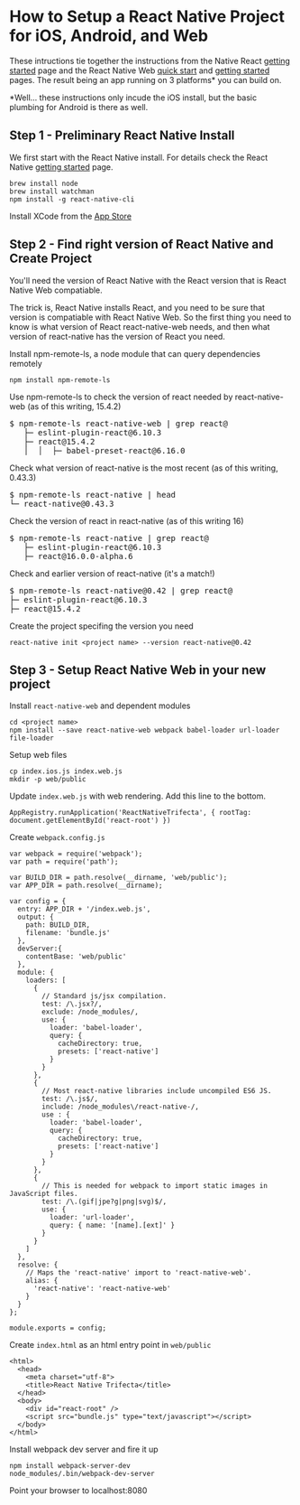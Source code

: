 # How to Setup a React Native Project for iOS, Android, and Web

These intructions tie together the instructions from the Native React [getting started](https://facebook.github.io/react-native/docs/getting-started.html) page and the React Native Web [quick start](https://github.com/necolas/react-native-web) and [getting started](https://github.com/necolas/react-native-web/blob/master/docs/guides/getting-started.md) pages. The result being an app running on 3 platforms* you can build on. 

*Well... these instructions only incude the iOS install, but the basic plumbing for Android is there as well.

## Step 1 - Preliminary React Native Install

We first start with the React Native install. For details check the React Native [getting started](https://facebook.github.io/react-native/docs/getting-started.html) page.

    brew install node
    brew install watchman
    npm install -g react-native-cli

Install XCode from the [App Store](https://itunes.apple.com/us/app/xcode/id497799835)

## Step 2 - Find right version of React Native and Create Project

You'll need the version of React Native with the React version that is React Native Web compatiable.

The trick is, React Native installs React, and you need to be sure that version is compatiable with React Native Web. So the first thing you need to know is what version of React react-native-web needs, and then what version of react-native has the version of React you need.

Install npm-remote-ls, a node module that can query dependencies remotely

    npm install npm-remote-ls

Use npm-remote-ls to check the version of react needed by react-native-web (as of this writing, 15.4.2)
<pre>
$ npm-remote-ls react-native-web | grep react@
   &#9500;&#9472; eslint-plugin-react@6.10.3
   &#9500;&#9472; react@15.4.2
   &#9474;  &#9474;  &#9500;&#9472; babel-preset-react@6.16.0
</pre>
Check what version of react-native is the most recent (as of this writing, 0.43.3)
<pre>
$ npm-remote-ls react-native | head
&#9492;&#9472; react-native@0.43.3
</pre>
Check the version of react in react-native (as of this writing 16)
<pre>
$ npm-remote-ls react-native | grep react@
   &#9500;&#9472; eslint-plugin-react@6.10.3
   &#9500;&#9472; react@16.0.0-alpha.6
</pre>
Check and earlier version of react-native (it's a match!)
<pre>
$ npm-remote-ls react-native@0.42 | grep react@
&#9500;&#9472; eslint-plugin-react@6.10.3
&#9500;&#9472; react@15.4.2
</pre>

Create the project specifing the version you need

    react-native init <project name> --version react-native@0.42

## Step 3 - Setup React Native Web in your new project

Install `react-native-web` and dependent modules

    cd <project name>
    npm install --save react-native-web webpack babel-loader url-loader file-loader

Setup web files

    cp index.ios.js index.web.js
    mkdir -p web/public

Update `index.web.js` with web rendering. Add this line to the bottom.

    AppRegistry.runApplication('ReactNativeTrifecta', { rootTag: document.getElementById('react-root') })


Create `webpack.config.js`

    var webpack = require('webpack');
    var path = require('path');

    var BUILD_DIR = path.resolve(__dirname, 'web/public');
    var APP_DIR = path.resolve(__dirname);

    var config = {
      entry: APP_DIR + '/index.web.js',
      output: {
        path: BUILD_DIR,
        filename: 'bundle.js'
      },
      devServer:{
        contentBase: 'web/public'
      },
      module: {
        loaders: [
          {
            // Standard js/jsx compilation.
            test: /\.jsx?/,
            exclude: /node_modules/,
            use: {
              loader: 'babel-loader',
              query: { 
                cacheDirectory: true,
                presets: ['react-native']
              }
            }
          },
          {
            // Most react-native libraries include uncompiled ES6 JS.
            test: /\.js$/,
            include: /node_modules\/react-native-/,
            use : {
              loader: 'babel-loader',
              query: { 
                cacheDirectory: true,
                presets: ['react-native']
              }
            }
          },
          {
            // This is needed for webpack to import static images in JavaScript files.
            test: /\.(gif|jpe?g|png|svg)$/,
            use: {
              loader: 'url-loader',
              query: { name: '[name].[ext]' }
            }
          }
        ]
      },
      resolve: {
        // Maps the 'react-native' import to 'react-native-web'.
        alias: {
          'react-native': 'react-native-web'
        }
      }
    };

    module.exports = config;

Create `index.html` as an html entry point in `web/public`

    <html>
      <head>
        <meta charset="utf-8">
        <title>React Native Trifecta</title>
      </head>
      <body>
        <div id="react-root" />
        <script src="bundle.js" type="text/javascript"></script>
      </body>
    </html>


Install webpack dev server and fire it up

    npm install webpack-server-dev
    node_modules/.bin/webpack-dev-server


Point your browser to localhost:8080




